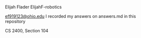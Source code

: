 Elijah Flader
ElijahF-robotics

ef919123@ohio.edu
I recorded my answers on answers.md in this repository

CS 2400, Section 104
